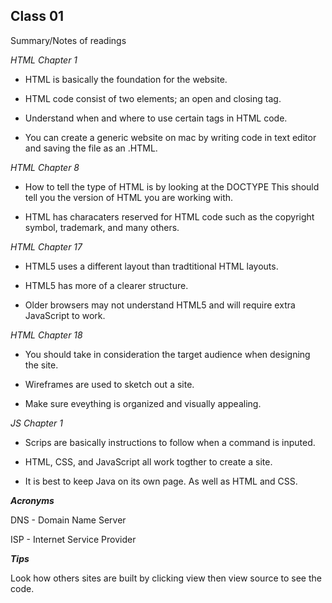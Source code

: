 
## Class 01

Summary/Notes of readings 

*HTML Chapter 1*

- HTML is basically the foundation for the website.

- HTML code consist of two elements; an open and closing tag.

- Understand when and where to use certain tags in HTML code.

- You can create a generic website on mac by writing code in text editor and saving the file as an .HTML.


*HTML Chapter 8*

- How to tell the type of HTML is by looking at the DOCTYPE This should tell you the version of HTML you are working with.

- HTML has characaters reserved for HTML code such as the copyright symbol, trademark, and many others.

*HTML Chapter 17*

- HTML5 uses a different layout than tradtitional HTML layouts.

- HTML5 has more of a clearer structure.

- Older browsers may not understand HTML5 and will require extra JavaScript to work. 

*HTML Chapter 18*

- You should take in consideration the target audience when designing the site.

- Wireframes are used to sketch out a site.

- Make sure eveything is organized and visually appealing.

*JS Chapter 1*

- Scrips are basically instructions to follow when a command is inputed.

- HTML, CSS, and JavaScript all work togther to create a site.

- It is best to keep Java on its own page. As well as HTML and CSS.

***Acronyms***

DNS - Domain Name Server

ISP - Internet Service Provider

***Tips***

Look how others sites are built by clicking view then view source to see the code.